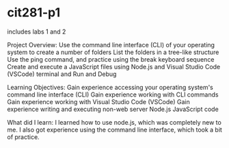 # cit281-p1
includes labs 1 and 2 

Project Overview: 
Use the command line interface (CLI) of your operating system to create a number of folders
List the folders in a tree-like structure
Use the ping command, and practice using the break keyboard sequence
Create and execute a JavaScript files using Node.js and Visual Studio Code (VSCode) terminal and Run and Debug

Learning Objectives: 
Gain experience accessing your operating system's command line interface (CLI)
Gain experience working with CLI commands
Gain experience working with Visual Studio Code (VSCode)
Gain experience writing and executing non-web server Node.js JavaScript code


What did I learn: 
I learned how to use node.js, which was completely new to me. I also got experience using the command line interface, which took a bit of practice. 
